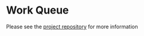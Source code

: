 # Work Queue

Please see the [project repository](https://github.com/vert-x/mod-work-queue) for more information




